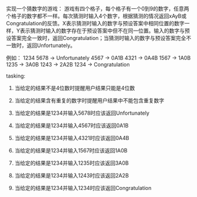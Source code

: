 实现一个猜数字的游戏：
游戏有四个格子，每个格子有一个0到9的数字，任意两个格子的数字都不一样。每次猜测时输入4个数字，根据猜测的情况返回xAyB或Congratulation的反馈。X表示猜测时输入的数字与预设答案中相同位置的数字一样，Y表示猜测时输入的数字存在于预设答案中但不在同一位置。输入的数字与预设答案完全一致时，返回Congratulation；当猜测时输入的数字与预设答案完全不一致时，返回Unfortunately。

例如： 1234
5678 -> Unfortunately 
4567 -> 0A1B
4321 -> 0A4B
1567 -> 1A0B
1235 -> 3A0B
1243 -> 2A2B
1234 -> Congratulation

tasking:

1. 当给定的结果不是4位数时提醒用户结果只能是4位数

2. 当给定的结果含有重复的数字时提醒用户结果中不能包含重复数字

3. 当给定的结果是1234并输入5678时应该返回Unfortunately

4. 当给定的结果是1234并输入4567时应该返回0A1B

5. 当给定的结果是1234并输入4321时应该返回0A4B

6. 当给定的结果是1234并输入1567时应该返回1A0B

7. 当给定的结果是1234并输入1235时应该返回3A0B

8. 当给定的结果是1234并输入1243时应该返回2A2B

9. 当给定的结果是1234并输入1234时应该返回Congratulation



